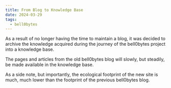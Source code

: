 ```yaml
---
title: From Blog to Knowledge Base
date: 2024-03-29
tags:
  - bell0bytes
---
```


As a result of no longer having the time to maintain a blog,
it was decided to archive the knowledge acquired during the journey of the bell0bytes project into a knowledge base. 

The pages and articles from the old bell0bytes blog will slowly, but steadily, be made available in the knowledge base.

As a side note, but importantly,
the ecological footprint of the new site is much, much lower than the footprint of the previous bell0bytes blog.
